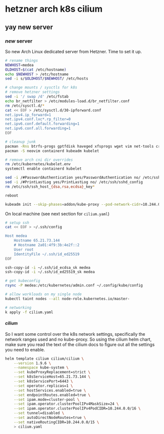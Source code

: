 # hetzner arch k8s cilium

## yay new server

### _new_ server

So new Arch Linux dedicated server from Hetzner.
Time to set it up.

```sh
# rename things
NEWHOST=medea
OLDHOST=$(cat /etc/hostname)
echo $NEWHOST > /etc/hostname
sed -i s/$OLDHOST/$NEWHOST/ /etc/hosts

# change mounts / sysctls for k8s
# remove hetzner settings
sed -i '/ swap /d' /etc/fstab
echo br_netfilter > /etc/modules-load.d/br_netfilter.conf
rm /etc/sysctl.d/*
cat << EOF > /etc/sysctl.d/30-ipforward.conf
net.ipv4.ip_forward=1
net.ipv4.conf.lxc*.rp_filter=0
net.ipv6.conf.default.forwarding=1
net.ipv6.conf.all.forwarding=1
EOF

# cleanup junk
pacman -Rns btrfs-progs gptfdisk haveged xfsprogs wget vim net-tools cronie
pacman -S neovim containerd kubeadm kubelet

# remove arch cni dir overrides
rm /etc/kubernetes/kubelet.env
systemctl enable containerd kubelet

sed -i /#PasswordAuthentication yes/PasswordAuthentication no/ /etc/ssh/sshd_config
sed -i /#PrintLastLog yes/PrintLastLog no/ /etc/ssh/sshd_config
rm /etc/ssh/ssh_host_{dsa,rsa,ecdsa}_key*

reboot

kubeadm init --skip-phases=addon/kube-proxy --pod-network-cidr=10.244.0.0/16 --service-cidr=10.245.0.0/16
```

On local machine (see next section for `cilium.yaml`)

```sh
# setup ssh
cat << EOF > ~/.ssh/config

Host medea
    Hostname 65.21.73.144
    # Hostname 2a01:4f9:3b:4e2f::2
    User root
    IdentityFile ~/.ssh/id_ed25519
EOF

ssh-copy-id -i ~/.ssh/id_ecdsa_sk medea
ssh-copy-id -i ~/.ssh/id_ed25519_sk medea

# get kubeconfig
rsync -P medea:/etc/kubernetes/admin.conf ~/.config/kube/config

# allow workloads on my single node
kubectl taint nodes --all node-role.kubernetes.io/master-

# networking
k apply -f cilium.yaml
```

#### _cilium_

So I want some control over the k8s network settings,
specifically the network ranges used and no kube-proxy.
So using the cilium helm chart,
make sure you read the text of the cilium docs to figure out
all the settings you need to enable.

```sh
helm template cilium cilium/cilium \
    --version 1.9.6 \
    --namespace kube-system \
    --set kubeProxyReplacement=strict \
    --set k8sServiceHost=65.21.73.144 \
    --set k8sServicePort=6443 \
    --set operator.replicas=1 \
    --set hostServices.enabled=true \
    --set endpointRoutes.enabled=true \
    --set ipam.mode=cluster-pool \
    --set ipam.operator.clusterPoolIPv4MaskSize=24 \
    --set ipam.operator.clusterPoolIPv4PodCIDR=10.244.0.0/16 \
    --set tunnel=disabled \
    --set autoDirectNodeRoutes=true \
    --set nativeRoutingCIDR=10.244.0.0/15 \
    > cilium.yaml
```

